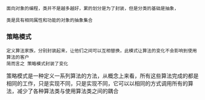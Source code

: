 ###
 
    面向对象的编程，类并不是越多越好，累的划分是为了封装，但是分类的基础是抽象，
    
    类是具有相同属性和功能的对象的抽象集合

### 策略模式
    定义算法家族，分别封装起来，让他们之间可以互相替换，此模式让算法的变化不会影响到使用算法的客户
    简而言之 策略模式封装了变化

  
策略模式是一种定义一系列算法的方法，从概念上来看，所有这些算法完成的都是相同的工作，只是实现不同，只是实现不同，它可以以相同的方式调用所有的算法，减少了各种算法类与使用算法类之间的耦合

  
    
